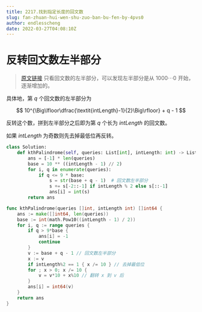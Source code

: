 ```yaml
---
title: 2217.找到指定长度的回文数
slug: fan-zhuan-hui-wen-shu-zuo-ban-bu-fen-by-4pvs0
author: endlesscheng
date: 2022-03-27T04:08:10Z
---
```

# 反转回文数左半部分
 
> [原文链接](https://leetcode.cn/problems/find-palindrome-with-fixed-length/solution/fan-zhuan-hui-wen-shu-zuo-ban-bu-fen-by-4pvs0)
只看回文数的左半部分，可以发现左半部分是从 $1000\cdots0$ 开始，逐渐增加的。

具体地，第 $q$ 个回文数的左半部分为

$$
10^{\Big\lfloor\dfrac{\textit{intLength}-1}{2}\Big\rfloor} + q - 1
$$

反转这个数，拼到左半部分之后即为第 $q$ 个长为 $\textit{intLength}$ 的回文数。

如果 $\textit{intLength}$ 为奇数则先去掉最低位再反转。

```python [sol1-Python3]
class Solution:
    def kthPalindrome(self, queries: List[int], intLength: int) -> List[int]:
        ans = [-1] * len(queries)
        base = 10 ** ((intLength - 1) // 2)
        for i, q in enumerate(queries):
            if q <= 9 * base:
                s = str(base + q - 1)  # 回文数左半部分
                s += s[-2::-1] if intLength % 2 else s[::-1]
                ans[i] = int(s)
        return ans
```

```go [sol1-Go]
func kthPalindrome(queries []int, intLength int) []int64 {
	ans := make([]int64, len(queries))
	base := int(math.Pow10((intLength - 1) / 2))
	for i, q := range queries {
		if q > 9*base {
			ans[i] = -1
			continue
		}
		v := base + q - 1 // 回文数左半部分
		x := v
		if intLength%2 == 1 { x /= 10 } // 去掉最低位
		for ; x > 0; x /= 10 {
			v = v*10 + x%10 // 翻转 x 到 v 后
		}
		ans[i] = int64(v)
	}
	return ans
}
```

